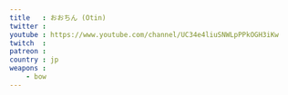 ```yaml
---
title   : おおちん (Otin)
twitter : 
youtube : https://www.youtube.com/channel/UC34e4liuSNWLpPPkOGH3iKw
twitch  : 
patreon : 
country : jp
weapons :
    - bow
---
```


